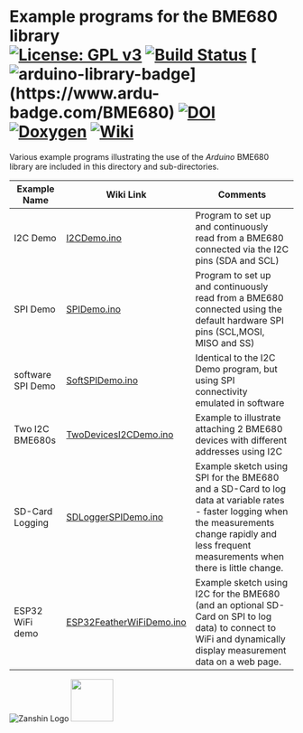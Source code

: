 # Example programs for the BME680 library<br>[![License: GPL v3](https://zanduino.github.io/Badges/GPLv3-blue.svg)](https://www.gnu.org/licenses/gpl-3.0) [![Build Status](https://travis-ci.org/SV-Zanshin/BME680.svg?branch=master)](https://travis-ci.org/SV-Zanshin/BME680) [![arduino-library-badge](https://www.ardu-badge.com/badge/BME680.svg?)](https://www.ardu-badge.com/BME680) [![DOI](https://zenodo.org/badge/139349456.svg)](https://zenodo.org/badge/latestdoi/139349456) [![Doxygen](https://zanduino.github.io/Badges/Doxygen-Badge.svg)](https://sv-zanshin.github.io/BME680/html/index.html) [![Wiki](https://zanduino.github.io/Badges/Documentation-Badge.svg)](https://github.com/SV-Zanshin/BME680/wiki)

Various example programs illustrating the use of the *Arduino* BME680 library are included in this directory and sub-directories.

| Example Name        | Wiki Link                                                                                | Comments |
| ------------------- | ---------------------------------------------------------------------------------------- | -------- |
| I2C Demo            | [I2CDemo.ino](https://github.com/SV-Zanshin/BME680/wiki/I2CDemo.ino)                     | Program to set up and continuously read from a BME680 connected via the I2C pins (SDA and SCL) |
| SPI Demo            | [SPIDemo.ino](https://github.com/SV-Zanshin/BME680/wiki/SPIDemo.ino)                     | Program to set up and continuously read from a BME680 connected using the default hardware SPI pins (SCL,MOSI, MISO and SS) |
| software SPI Demo   | [SoftSPIDemo.ino](https://github.com/SV-Zanshin/BME680/wiki/SoftSPIDemo.ino)             | Identical to the I2C Demo program, but using SPI connectivity emulated in software |
| Two I2C BME680s     | [TwoDevicesI2CDemo.ino](https://github.com/SV-Zanshin/BME680/wiki/TwoDevicesI2CDemo.ino) | Example to illustrate attaching 2 BME680 devices with different addresses using I2C |
| SD-Card Logging     | [SDLoggerSPIDemo.ino](https://github.com/SV-Zanshin/BME680/wiki/SDLoggerSPIDemo.ino)     | Example sketch using SPI for the BME680 and a SD-Card to log data at variable rates - faster logging when the measurements change rapidly and less frequent measurements when there is little change. |
| ESP32 WiFi demo     | [ESP32FeatherWiFiDemo.ino](https://github.com/SV-Zanshin/BME680/wiki/ESP32FeatherWiFiDemo.ino)     | Example sketch using I2C for the BME680 (and an optional SD-Card on SPI to log data) to connect to WiFi and dynamically display measurement data on a web page. |

![Zanshin Logo](https://www.sv-zanshin.com/r/images/site/gif/zanshinkanjitiny.gif) <img src="https://www.sv-zanshin.com/r/images/site/gif/zanshintext.gif" width="75"/>
